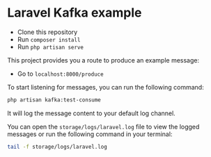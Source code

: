 # Laravel Kafka example

- Clone this repository
- Run `composer install`
- Run `php artisan serve`

This project provides you a route to produce an example message: 

- Go to `localhost:8000/produce`

To start listening for messages, you can run the following command:

```bash
php artisan kafka:test-consume
```

It will log the message content to your default log channel.

You can open the `storage/logs/laravel.log` file to view the logged messages or run the following command in your terminal:

```bash
tail -f storage/logs/laravel.log
```
